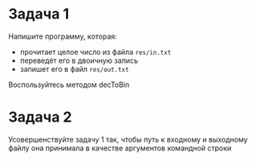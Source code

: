 # Задача 1

Напишите программу, которая:

- прочитает целое число из файла `res/in.txt`
- переведёт его в двоичную запись
- запишет его в файл `res/out.txt`

Воспользуйтесь методом decToBin

# Задача 2

Усовершенствуйте задачу 1 так, чтобы путь к входному и выходному файлу она принимала в качестве аргументов командной строки
